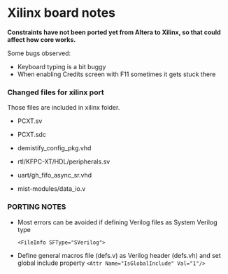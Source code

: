 # Xilinx board notes



**Constraints have not been ported yet from Altera to Xilinx, so that could affect how core works.**

Some bugs observed:

* Keyboard typing is a bit buggy
* When enabling Credits screen with F11 sometimes it gets stuck there



### Changed files for xilinx port

Those files are included in xilinx folder.

* PCXT.sv
* PCXT.sdc
* demistify_config_pkg.vhd
* rtl/KFPC-XT/HDL/peripherals.sv 
* uart/gh_fifo_async_sr.vhd

* mist-modules/data_io.v



### PORTING NOTES

* Most errors can be avoided if defining Verilog files as System Verilog type          

  `<FileInfo SFType="SVerilog">  `

* Define general macros file  (defs.v)   as Verilog header (defs.vh) and set global include property             `<Attr Name="IsGlobalInclude" Val="1"/>`



